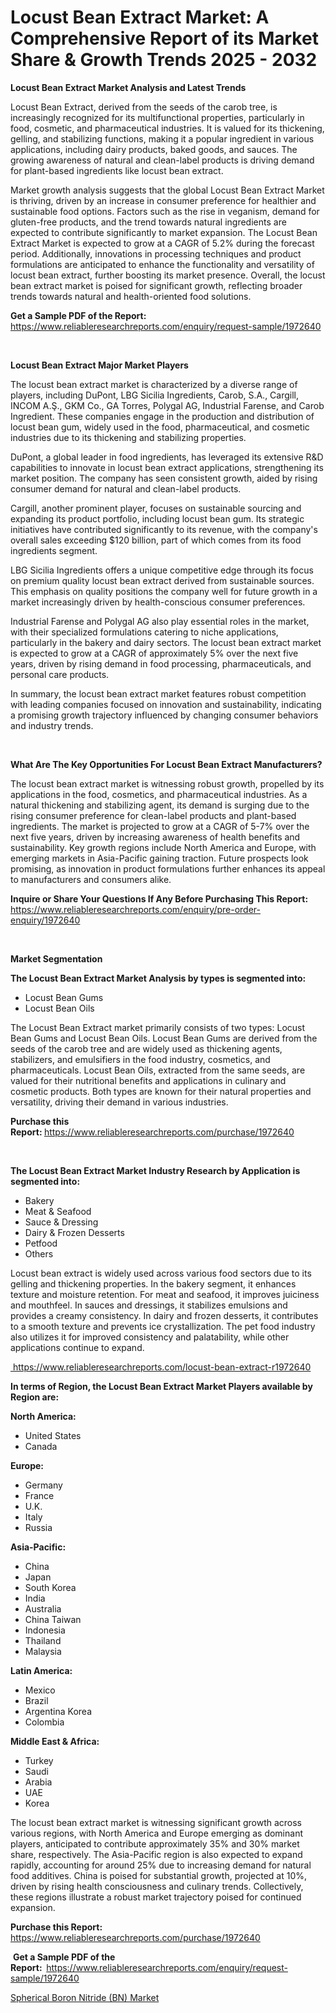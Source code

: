 <p><h1>Locust Bean Extract Market: A Comprehensive Report of its Market Share & Growth Trends 2025 - 2032</h1></p><p><strong>Locust Bean Extract Market Analysis and Latest Trends</strong></p>
<p><p>Locust Bean Extract, derived from the seeds of the carob tree, is increasingly recognized for its multifunctional properties, particularly in food, cosmetic, and pharmaceutical industries. It is valued for its thickening, gelling, and stabilizing functions, making it a popular ingredient in various applications, including dairy products, baked goods, and sauces. The growing awareness of natural and clean-label products is driving demand for plant-based ingredients like locust bean extract.</p><p>Market growth analysis suggests that the global Locust Bean Extract Market is thriving, driven by an increase in consumer preference for healthier and sustainable food options. Factors such as the rise in veganism, demand for gluten-free products, and the trend towards natural ingredients are expected to contribute significantly to market expansion. The Locust Bean Extract Market is expected to grow at a CAGR of 5.2% during the forecast period. Additionally, innovations in processing techniques and product formulations are anticipated to enhance the functionality and versatility of locust bean extract, further boosting its market presence. Overall, the locust bean extract market is poised for significant growth, reflecting broader trends towards natural and health-oriented food solutions.</p></p>
<p><strong>Get a Sample PDF of the Report:&nbsp;</strong> <a href="https://www.reliableresearchreports.com/enquiry/request-sample/1972640?utm_campaign=2227&utm_medium=2&utm_source=Github&utm_content=ia&utm_term=04022025&utm_id=locust-bean-extract">https://www.reliableresearchreports.com/enquiry/request-sample/1972640</a></p>
<p>&nbsp;</p>
<p><strong>Locust Bean Extract Major Market Players</strong></p>
<p><p>The locust bean extract market is characterized by a diverse range of players, including DuPont, LBG Sicilia Ingredients, Carob, S.A., Cargill, INCOM A.Ş., GKM Co., GA Torres, Polygal AG, Industrial Farense, and Carob Ingredient. These companies engage in the production and distribution of locust bean gum, widely used in the food, pharmaceutical, and cosmetic industries due to its thickening and stabilizing properties.</p><p>DuPont, a global leader in food ingredients, has leveraged its extensive R&D capabilities to innovate in locust bean extract applications, strengthening its market position. The company has seen consistent growth, aided by rising consumer demand for natural and clean-label products.</p><p>Cargill, another prominent player, focuses on sustainable sourcing and expanding its product portfolio, including locust bean gum. Its strategic initiatives have contributed significantly to its revenue, with the company's overall sales exceeding $120 billion, part of which comes from its food ingredients segment.</p><p>LBG Sicilia Ingredients offers a unique competitive edge through its focus on premium quality locust bean extract derived from sustainable sources. This emphasis on quality positions the company well for future growth in a market increasingly driven by health-conscious consumer preferences.</p><p>Industrial Farense and Polygal AG also play essential roles in the market, with their specialized formulations catering to niche applications, particularly in the bakery and dairy sectors. The locust bean extract market is expected to grow at a CAGR of approximately 5% over the next five years, driven by rising demand in food processing, pharmaceuticals, and personal care products. </p><p>In summary, the locust bean extract market features robust competition with leading companies focused on innovation and sustainability, indicating a promising growth trajectory influenced by changing consumer behaviors and industry trends.</p></p>
<p>&nbsp;</p>
<p><strong>What Are The Key Opportunities For Locust Bean Extract Manufacturers?</strong></p>
<p><p>The locust bean extract market is witnessing robust growth, propelled by its applications in the food, cosmetics, and pharmaceutical industries. As a natural thickening and stabilizing agent, its demand is surging due to the rising consumer preference for clean-label products and plant-based ingredients. The market is projected to grow at a CAGR of 5-7% over the next five years, driven by increasing awareness of health benefits and sustainability. Key growth regions include North America and Europe, with emerging markets in Asia-Pacific gaining traction. Future prospects look promising, as innovation in product formulations further enhances its appeal to manufacturers and consumers alike.</p></p>
<p><strong>Inquire or Share Your Questions If Any Before Purchasing This Report:</strong> <a href="https://www.reliableresearchreports.com/enquiry/pre-order-enquiry/1972640?utm_campaign=2227&utm_medium=2&utm_source=Github&utm_content=ia&utm_term=04022025&utm_id=locust-bean-extract">https://www.reliableresearchreports.com/enquiry/pre-order-enquiry/1972640</a></p>
<p>&nbsp;</p>
<p><strong>Market Segmentation</strong></p>
<p><strong>The Locust Bean Extract Market Analysis by types is segmented into:</strong></p>
<p><ul><li>Locust Bean Gums</li><li>Locust Bean Oils</li></ul></p>
<p><p>The Locust Bean Extract market primarily consists of two types: Locust Bean Gums and Locust Bean Oils. Locust Bean Gums are derived from the seeds of the carob tree and are widely used as thickening agents, stabilizers, and emulsifiers in the food industry, cosmetics, and pharmaceuticals. Locust Bean Oils, extracted from the same seeds, are valued for their nutritional benefits and applications in culinary and cosmetic products. Both types are known for their natural properties and versatility, driving their demand in various industries.</p></p>
<p><strong>Purchase this Report:&nbsp;</strong><a href="https://www.reliableresearchreports.com/purchase/1972640?utm_campaign=2227&utm_medium=2&utm_source=Github&utm_content=ia&utm_term=04022025&utm_id=locust-bean-extract">https://www.reliableresearchreports.com/purchase/1972640</a></p>
<p>&nbsp;</p>
<p><strong>The Locust Bean Extract Market Industry Research by Application is segmented into:</strong></p>
<p><ul><li>Bakery</li><li>Meat & Seafood</li><li>Sauce & Dressing</li><li>Dairy & Frozen Desserts</li><li>Petfood</li><li>Others</li></ul></p>
<p><p>Locust bean extract is widely used across various food sectors due to its gelling and thickening properties. In the bakery segment, it enhances texture and moisture retention. For meat and seafood, it improves juiciness and mouthfeel. In sauces and dressings, it stabilizes emulsions and provides a creamy consistency. In dairy and frozen desserts, it contributes to a smooth texture and prevents ice crystallization. The pet food industry also utilizes it for improved consistency and palatability, while other applications continue to expand.</p></p>
<p><a href="https://www.reliableresearchreports.com/locust-bean-extract-r1972640?utm_campaign=2227&utm_medium=2&utm_source=Github&utm_content=ia&utm_term=04022025&utm_id=locust-bean-extract">&nbsp;https://www.reliableresearchreports.com/locust-bean-extract-r1972640</a></p>
<p><strong>In terms of Region, the Locust Bean Extract Market Players available by Region are:</strong></p>
<p>
    <p> <strong> North America: </strong>
        <ul>
            <li>United States</li>
            <li>Canada</li>
        </ul>
        </p> 
    <p> <strong> Europe: </strong>
        <ul>
            <li>Germany</li>
            <li>France</li>
            <li>U.K.</li>
            <li>Italy</li>
            <li>Russia</li>
        </ul>
        </p> 
    <p> <strong> Asia-Pacific: </strong>
        <ul>
            <li>China</li>
            <li>Japan</li>
            <li>South Korea</li>
            <li>India</li>
            <li>Australia</li>
            <li>China Taiwan</li>
            <li>Indonesia</li>
            <li>Thailand</li>
            <li>Malaysia</li>
        </ul>
        </p> 
    <p> <strong> Latin America: </strong>
        <ul>
            <li>Mexico</li>
            <li>Brazil</li>
            <li>Argentina Korea</li>
            <li>Colombia</li>
        </ul>
        </p> 
    <p> <strong> Middle East & Africa: </strong>
        <ul>
            <li>Turkey</li>
            <li>Saudi</li>
            <li>Arabia</li>
            <li>UAE</li>
            <li>Korea</li>
        </ul>
    </p>
    </p>
<p><p>The locust bean extract market is witnessing significant growth across various regions, with North America and Europe emerging as dominant players, anticipated to contribute approximately 35% and 30% market share, respectively. The Asia-Pacific region is also expected to expand rapidly, accounting for around 25% due to increasing demand for natural food additives. China is poised for substantial growth, projected at 10%, driven by rising health consciousness and culinary trends. Collectively, these regions illustrate a robust market trajectory poised for continued expansion.</p></p>
<p><strong>Purchase this Report: </strong><a href="https://www.reliableresearchreports.com/purchase/1972640?utm_campaign=2227&utm_medium=2&utm_source=Github&utm_content=ia&utm_term=04022025&utm_id=locust-bean-extract">https://www.reliableresearchreports.com/purchase/1972640</a></p>
<p>&nbsp;<strong>Get a Sample PDF of the Report:&nbsp;&nbsp;</strong><a href="https://www.reliableresearchreports.com/enquiry/request-sample/1972640?utm_campaign=2227&utm_medium=2&utm_source=Github&utm_content=ia&utm_term=04022025&utm_id=locust-bean-extract">https://www.reliableresearchreports.com/enquiry/request-sample/1972640</a></p>
<p><strong></strong></p>
<p><p><a href="https://github.com/tambraunrue691969/Market-Research-Report-List-1/blob/main/spherical-boron-nitride-bn-market.md?utm_campaign=2227&utm_medium=2&utm_source=Github&utm_content=ia&utm_term=04022025&utm_id=locust-bean-extract">Spherical Boron Nitride (BN) Market</a></p></p>
